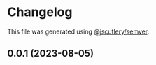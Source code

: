 # Changelog

This file was generated using [@jscutlery/semver](https://github.com/jscutlery/semver).

## 0.0.1 (2023-08-05)

